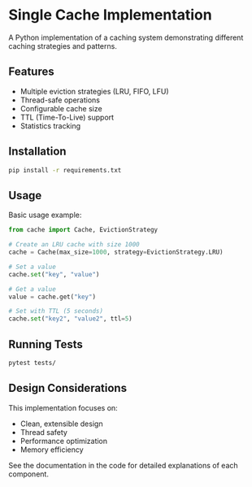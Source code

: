 # Single Cache Implementation

A Python implementation of a caching system demonstrating different caching strategies and patterns.

## Features

- Multiple eviction strategies (LRU, FIFO, LFU)
- Thread-safe operations
- Configurable cache size
- TTL (Time-To-Live) support
- Statistics tracking

## Installation

```bash
pip install -r requirements.txt
```

## Usage

Basic usage example:

```python
from cache import Cache, EvictionStrategy

# Create an LRU cache with size 1000
cache = Cache(max_size=1000, strategy=EvictionStrategy.LRU)

# Set a value
cache.set("key", "value")

# Get a value
value = cache.get("key")

# Set with TTL (5 seconds)
cache.set("key2", "value2", ttl=5)
```

## Running Tests

```bash
pytest tests/
```

## Design Considerations

This implementation focuses on:
- Clean, extensible design
- Thread safety
- Performance optimization
- Memory efficiency

See the documentation in the code for detailed explanations of each component. 